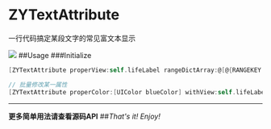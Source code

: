# ZYTextAttribute
一行代码搞定某段文字的常见富文本显示

![](http://upload-images.jianshu.io/upload_images/355579-2a2f34858bfef55a.png?imageMogr2/auto-orient/strip%7CimageView2/2/w/1240)
##Usage
###Initialize
```objective-c
[ZYTextAttribute properView:self.lifeLabel rangeDictArray:@[@{RANGEKEY : [NSValue valueWithRange:[self.lifeLabel.text rangeOfString:@"生命"]], COLORKEY : [UIColor redColor], FONTKEY : [UIFont systemFontOfSize:18.0]}, @{RANGEKEY : [NSValue valueWithRange:[self.lifeLabel.text rangeOfString:@"得到"]], COLORKEY : [UIColor greenColor], UNDERLINESTYLEKEY : [NSNumber numberWithInteger:NSUnderlineStyleSingle]}]];

// 批量修改某一属性
[ZYTextAttribute properColor:[UIColor blueColor] withView:self.lifeLabel rangeArray:@[[NSValue valueWithRange:[self.lifeLabel.text rangeOfString:@"生命"]], [NSValue valueWithRange:[self.lifeLabel.text rangeOfString:@"做过"]]]];

```

***
**更多简单用法请查看源码API**
##*That's it!*    *Enjoy!*
